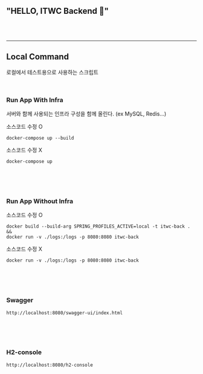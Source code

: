 ## "HELLO, ITWC Backend 🥇️" 


<BR><BR>



---
## Local Command

로컬에서 테스트용으로 사용하는 스크립트

<br>

### Run App With Infra
서버와 함께 사용되는 인프라 구성을 함께 올린다. (ex MySQL, Redis...)

소스코드 수정 O
````
docker-compose up --build
````
소스코드 수정 X
````
docker-compose up
````
<br><br><br>

### Run App Without Infra
소스코드 수정 O
````
docker build --build-arg SPRING_PROFILES_ACTIVE=local -t itwc-back . && 
docker run -v ./logs:/logs -p 8080:8080 itwc-back
````
소스코드 수정 X
````
docker run -v ./logs:/logs -p 8080:8080 itwc-back
````

<br><br><br>
### Swagger
````
http://localhost:8080/swagger-ui/index.html
````

<br><br><br>
### H2-console
````
http://localhost:8080/h2-console
````